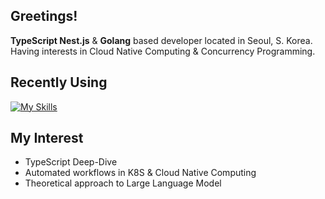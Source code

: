 ## Greetings!
**TypeScript Nest.js** & **Golang** based developer located in Seoul, S. Korea. Having interests in Cloud Native Computing & Concurrency Programming. 

## Recently Using
[![My Skills](https://skillicons.dev/icons?i=go,ts,py,nestjs,django,mongodb,docker,aws,kubernetes)](https://skillicons.dev)

## My Interest
- TypeScript Deep-Dive
- Automated workflows in K8S & Cloud Native Computing
- Theoretical approach to Large Language Model
